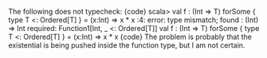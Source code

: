 The following does not typecheck:
{code}
scala> val f : (Int => T) forSome { type T <: Ordered[T] } = (x:Int) => x * x
<console>:4: error: type mismatch;
 found   : (Int) => Int
 required: Function1[Int, _ <: Ordered[T]]
       val f : (Int => T) forSome { type T <: Ordered[T] } = (x:Int) => x * x
{code}
The problem is probably that the existential is being pushed inside the function type, but I am not certain.

